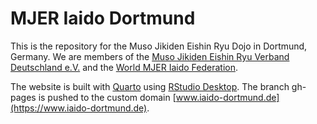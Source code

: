 # MJER Iaido Dortmund

<!-- badges: start -->

<!-- badges: end -->

This is the repository for the Muso Jikiden Eishin Ryu Dojo in Dortmund, Germany.
We are members of the [Muso Jikiden Eishin Ryu Verband Deutschland e.V.](https://www.iaido-dortmund.de/www.iaidoverband.org)
and the [World MJER Iaido Federation](https://mjer-iaido.github.io/en/).

The website is built with [Quarto](https://quarto.org/) using [RStudio Desktop](https://posit.co/download/rstudio-desktop/).
The branch gh-pages is pushed to the custom domain [www.iaido-dortmund.de](https://www.iaido-dortmund.de).
